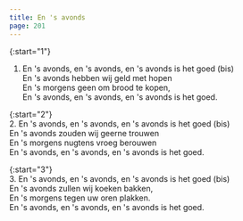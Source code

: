 ```yaml
---
title: En 's avonds
page: 201
---  
```


{:start="1"}  
1. En 's avonds, en 's avonds, en 's avonds is het goed (bis)  
En 's avonds hebben wij geld met hopen  
En 's morgens geen om brood te kopen,  
En 's avonds, en 's avonds, en 's avonds is het goed.  

{:start="2"}  
2. En 's avonds, en 's avonds, en 's avonds is het goed (bis)  
En 's avonds zouden wij geerne trouwen  
En 's morgens nugtens vroeg berouwen  
En 's avonds, en 's avonds, en 's avonds is het goed.  

{:start="3"}  
3. En 's avonds, en 's avonds, en 's avonds is het goed (bis)  
En 's avonds zullen wij koeken bakken,  
En 's morgens tegen uw oren plakken.  
En 's avonds, en 's avonds, en 's avonds is het goed.  